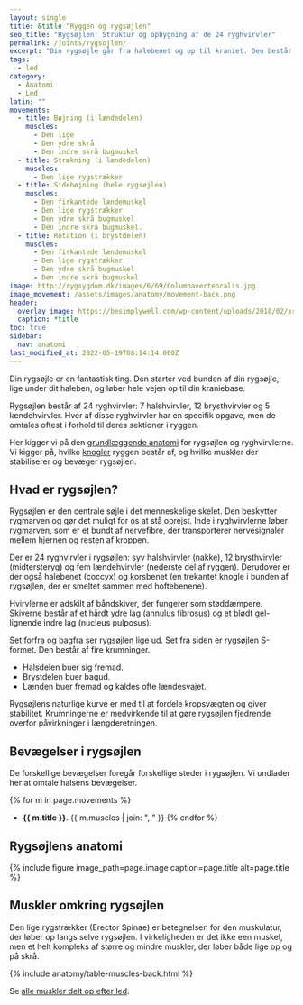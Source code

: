 ```yaml
---
layout: single
title: &title "Ryggen og rygsøjlen"
seo_title: "Rygsøjlen: Struktur og opbygning af de 24 ryghvirvler"
permalink: /joints/rygsojlen/
excerpt: "Din rygsøjle går fra halebenet og op til kraniet. Den består af 24 knoglehvirvler: 7 halshvirvler, 12 brysthvirvler og 5 lændehvirvler."
tags:
  - led
category:
  - Anatomi
  - Led
latin: ""
movements:
  - title: Bøjning (i lændedelen)
    muscles:
      - Den lige
      - Den ydre skrå
      - Den indre skrå bugmuskel
  - title: Strækning (i lændedelen)
    muscles:
      - Den lige rygstrækker
  - title: Sidebøjning (hele rygsøjlen)
    muscles:
      - Den firkantede lændemuskel
      - Den lige rygstrækker
      - Den ydre skrå bugmuskel
      - Den indre skrå bugmuskel.
  - title: Rotation (i brystdelen)
    muscles:
      - Den firkantede lændemuskel
      - Den lige rygstrækker
      - Den ydre skrå bugmuskel
      - Den indre skrå bugmuskel
image: http://rygsygdom.dk/images/6/69/Columnavertebralis.jpg
image_movement: /assets/images/anatomy/movement-back.png
header:
  overlay_image: https://besimplywell.com/wp-content/uploads/2018/02/xray-back.jpg
  caption: *title
toc: true
sidebar:
  nav: anatomi
last_modified_at: 2022-05-19T08:14:14.000Z
---
```


Din rygsøjle er en fantastisk ting. Den starter ved bunden af din rygsøjle, lige under dit haleben, og løber hele vejen op til din kraniebase.

Rygsøjlen består af 24 ryghvirvler: 7 halshvirvler, 12 brysthvirvler og 5 lændehvirvler. Hver af disse ryghvirvler har en specifik opgave, men de omtales oftest i forhold til deres sektioner i ryggen.

Her kigger vi på den [grundlæggende anatomi](/anatomi/) for rygsøjlen og ryghvirvlerne. Vi kigger på, hvilke [knogler](/knogler/) ryggen består af, og hvilke muskler der stabiliserer og bevæger rygsøjlen.

## Hvad er rygsøjlen?

Rygsøjlen er den centrale søjle i det menneskelige skelet. Den beskytter rygmarven og gør det muligt for os at stå oprejst. Inde i ryghvirvlerne løber rygmarven, som er et bundt af nervefibre, der transporterer nervesignaler mellem hjernen og resten af kroppen.

Der er 24 ryghvirvler i rygsøjlen: syv halshvirvler (nakke), 12 brysthvirvler (midtersteryg) og fem lændehvirvler (nederste del af ryggen). Derudover er der også halebenet (coccyx) og korsbenet (en trekantet knogle i bunden af rygsøjlen, der er smeltet sammen med hoftebenene).

Hvirvlerne er adskilt af båndskiver, der fungerer som støddæmpere. Skiverne består af et hårdt ydre lag (annulus fibrosus) og et blødt gel-lignende indre lag (nucleus pulposus).

Set forfra og bagfra ser rygsøjlen lige ud. Set fra siden er rygsøjlen S-formet. Den består af fire krumninger.

- Halsdelen buer sig fremad.
- Brystdelen buer bagud.
- Lænden buer fremad og kaldes ofte lændesvajet.

Rygsøjlens naturlige kurve er med til at fordele kropsvægten og giver stabilitet. Krumningerne er medvirkende til at gøre rygsøjlen fjedrende overfor påvirkninger i længderetningen.

## Bevægelser i rygsøjlen

De forskellige bevægelser foregår forskellige steder i rygsøjlen. Vi undlader her at omtale halsens bevægelser.

{% for m in page.movements %}
- **{{ m.title }}**.
  {{ m.muscles | join: ", " }}
{% endfor %}

## Rygsøjlens anatomi

{% include figure image_path=page.image caption=page.title alt=page.title %}

## Muskler omkring rygsøjlen

Den lige rygstrækker (Erector Spinae) er betegnelsen for den muskulatur, der løber op langs selve rygsøjlen. I virkeligheden er det ikke een muskel, men et helt kompleks af større og mindre muskler, der løber både lige op og på skrå.

{% include anatomy/table-muscles-back.html %}

Se [alle muskler delt op efter led](/led/).
